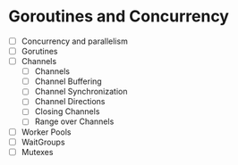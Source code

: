 # Goroutines and Concurrency

* [ ] Concurrency and parallelism
* [ ] Gorutines
* [ ] Channels
  * [ ] Channels
  * [ ] Channel Buffering
  * [ ] Channel Synchronization
  * [ ] Channel Directions
  * [ ] Closing Channels
  * [ ] Range over Channels
* [ ] Worker Pools
* [ ] WaitGroups
* [ ] Mutexes
